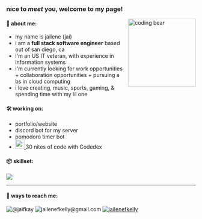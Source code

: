 ###  nice to *meet*  you, welcome to my page!

<p>
  <img src="https://user-images.githubusercontent.com/74038190/216656971-9a208a88-e6ad-4b7a-88eb-c410e4cf0e00.gif" alt="coding bear" align="right" height="180" weight="180">
  <h4>🩵 about me:</h4>
    <ul>
      <li>my name is jailene (jai)</li>
      <li>i am a <strong>full stack software engineer</strong> based out of san diego, ca</li>
      <li>i'm an US IT veteran, with experience in information systems</li>
      <li>i'm currently looking for work opportunities + collaboration opportunities + pursuing a bs in cloud computing</li>
      <li>i love creating, music, sports, gaming, & spending time with my lil one</li>
    </ul>
</p>

<p>  
  
  <h4>🛠️ working on:</h4> 
    <ul>
      <li>portfolio/website</li>
      <li>discord bot for my server</li>
      <li>pomodoro timer bot</li>
      <li><a href="https://www.codedex.io/@jaifkay/30-nites-of-code"> 
    <img src="https://www.codedex.io/api/petStatus?user=jaifkay" height="24" width="24" title="my pet squog c:"/>     
  </a> 30 nites of code with Codedex</li>
    </ul>  
  
</p>


<h4>📦 skillset:</h4>
<p>
  <a href="https://skillicons.dev">
    <img src="https://skillicons.dev/icons?i=react,cs,js,py,dotnet,postgres,linux" />
  </a>
</p>


<hr>
<h4>📲 ways to reach me:</h4>
  <p>
    <img src="https://skillicons.dev/icons?i=discord" title="@jaifkay"/>
    <img src="https://skillicons.dev/icons?i=gmail" title="jailenefkelly@gmail.com"/>
  <a href="https://linkedin.com/in/jailenefkelly">
    <img src="https://skillicons.dev/icons?i=linkedin" title="jailenefkelly"/>
  </a>
  </p>
